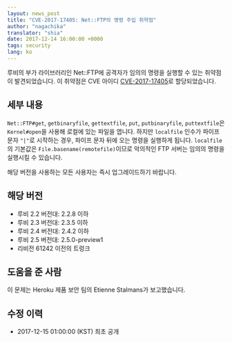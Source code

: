 ```yaml
---
layout: news_post
title: "CVE-2017-17405: Net::FTP의 명령 주입 취약점"
author: "nagachika"
translator: "shia"
date: 2017-12-14 16:00:00 +0000
tags: security
lang: ko
---
```


루비의 부가 라이브러리인 Net::FTP에 공격자가 임의의 명령을 실행할 수 있는 취약점이 발견되었습니다.
이 취약점은 CVE 아이디 [CVE-2017-17405](http://cve.mitre.org/cgi-bin/cvename.cgi?name=CVE-2017-17405)로 할당되었습니다.

## 세부 내용

`Net::FTP#get`, `getbinaryfile`, `gettextfile`, `put`, `putbinaryfile`,
`puttextfile`은 `Kernel#open`을 사용해 로컬에 있는 파일을 엽니다. 하지만 `localfile`
인수가 파이프문자 `"|"`로 시작하는 경우, 파이프 문자 뒤에 오는 명령을 실행하게 됩니다.
`localfile`의 기본값은 `File.basename(remotefile)`이므로 악의적인 FTP 서버는
임의의 명령을 실행시킬 수 있습니다.

해당 버전을 사용하는 모든 사용자는 즉시 업그레이드하기 바랍니다.

## 해당 버전

* 루비 2.2 버전대: 2.2.8 이하
* 루비 2.3 버전대: 2.3.5 이하
* 루비 2.4 버전대: 2.4.2 이하
* 루비 2.5 버전대: 2.5.0-preview1
* 리비전 61242 이전의 트렁크

## 도움을 준 사람

이 문제는 Heroku 제품 보안 팀의 Etienne Stalmans가 보고했습니다.

## 수정 이력

* 2017-12-15 01:00:00 (KST) 최초 공개
